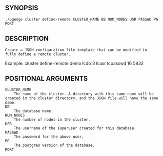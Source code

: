 ## SYNOPSIS
    ./pgedge cluster define-remote CLUSTER_NAME DB NUM_NODES USR PASSWD PG PORT
 
## DESCRIPTION
    Create a JSON configuration file template that can be modified to fully define a remote cluster. 

Example: cluster define-remote demo lcdb 3 lcusr lcpasswd 16 5432
 
## POSITIONAL ARGUMENTS
    CLUSTER_NAME
        The name of the cluster. A directory with this same name will be created in the cluster directory, and the JSON file will have the same name.
    DB
        The database name.
    NUM_NODES
        The number of nodes in the cluster.
    USR
        The username of the superuser created for this database.
    PASSWD
        The password for the above user.
    PG
        The postgres version of the database.
    PORT
